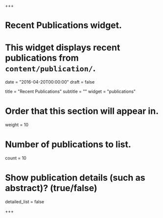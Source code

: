 +++
# Recent Publications widget.
# This widget displays recent publications from `content/publication/`.

date = "2016-04-20T00:00:00"
draft = false

title = "Recent Publications"
subtitle = ""
widget = "publications"

# Order that this section will appear in.
weight = 10

# Number of publications to list.
count = 10

# Show publication details (such as abstract)? (true/false)
detailed_list = false

+++
